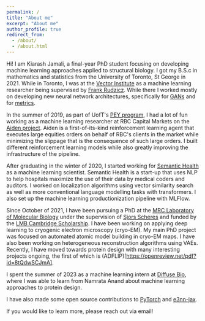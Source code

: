 ```yaml
---
permalink: /
title: "About me"
excerpt: "About me"
author_profile: true
redirect_from: 
  - /about/
  - /about.html
---
```


Hi! I am Kiarash Jamali, a final-year PhD student focusing on developing machine learning approaches applied to structural biology.
I got my B.S.c in mathematics and statistics from the University of Toronto, St George in 2021. 
While in Toronto, I was at the [Vector Institute](https://vectorinstitute.ai/) as a machine learning researcher being supervised by [Frank Rudzicz](http://www.cs.toronto.edu/~frank/). 
While there I worked mostly on developing new neural network architectures, specifically for [GANs](https://arxiv.org/abs/1811.08081) and for [metrics](https://openreview.net/forum?id=HJeiDpVFPr). 

In the summer of 2019, as part of UofT's [PEY program](https://engineeringcareers.utoronto.ca/work-experience-programs/professional-experience-year-co-op-program-pey-co-op/), I had a lot of fun working as a machine learning researcher at RBC Capital Markets on the [Aiden project](https://www.rbccm.com/en/expertise/electronic-trading/aiden/from-the-whiteboard.page). Aiden is a first-of-its-kind reinforcement learning agent that executes large equities orders on behalf of RBC's clients in the market while minimizing the slippage that is the consequence of such large orders. I built different reinforcement learning models while also greatly improving the infrastructure of the pipeline. 

After graduating in the winter of 2020, I started working for [Semantic Health](https://www.semantichealth.ai/) as a machine learning scientist. Semantic Health is a start-up that uses NLP to help hospitals maximize the use of their data by medical coders and auditors. I worked on localization algorithms using vector similarity search as well as more conventional language modelling tasks with transformers. I also set up the machine learning productionization pipeline with MLFlow. 

Since October of 2021, I have been pursuing a PhD at the [MRC Laboratory of Molecular Biology](https://www2.mrc-lmb.cam.ac.uk/) under the supervision of [Sjors Scheres](https://www2.mrc-lmb.cam.ac.uk/group-leaders/n-to-s/sjors-scheres/) and funded by the [LMB Cambridge Scholarship](https://www.cambridgetrust.org/partners/mrc-laboratory-of-molecular-biology-cambridge). I have been working on applying deep learning to cryogenic electron microscopy (cryo-EM). My main PhD project was focused on automated atomic model building in cryo-EM maps. I have also been working on heterogeneous reconstruction algorithms using VAEs. Recently, I have moved towards protein design with many interesting projects ongoing, the first of which is (ADFLIP)[https://openreview.net/pdf?id=8tQdwSCJmA].

I spent the summer of 2023 as a machine learning intern at [Diffuse Bio](https://www.diffuse.bio/), where I was able to learn from Namrata Anand about machine learning approaches to protein design. 

I have also made some open source contributions to [PyTorch](https://github.com/pytorch/pytorch) and [e3nn-jax](https://github.com/e3nn/e3nn-jax).

If you would like to learn more, please reach out via email!
